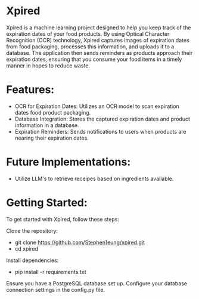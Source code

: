 # Xpired
Xpired is a machine learning project designed to help you keep track of the expiration dates of your food products. By using Optical Character Recognition (OCR) technology, Xpired captures images of expiration dates from food packaging, processes this information, and uploads it to a database. The application then sends reminders as products approach their expiration dates, ensuring that you consume your food items in a timely manner in hopes to reduce waste.

# Features:
- OCR for Expiration Dates: Utilizes an OCR model to scan expiration dates food product packaging.
- Database Integration: Stores the captured expiration dates and product information in a database.
- Expiration Reminders: Sends notifications to users when products are nearing their expiration dates.

# Future Implementations:
- Utilize LLM's to retrieve receipes based on ingredients available.

# Getting Started:
To get started with Xpired, follow these steps:

Clone the repository:

- git clone https://github.com/Stephen1eung/xpired.git
- cd xpired

Install dependencies:

- pip install -r requirements.txt

Ensure you have a PostgreSQL database set up.
Configure your database connection settings in the config.py file.
